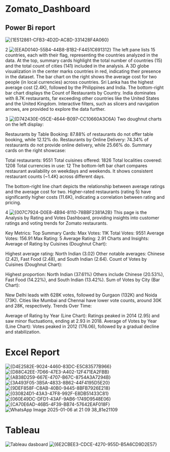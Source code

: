 # Zomato_Dashboard

## Power Bi report
![{1E512861-CFB3-4D2D-AC8D-331428F4A060}](https://github.com/user-attachments/assets/ee711454-3cc6-44b1-98a2-0c00f24bd07b)


2
![{EEAD0140-55B4-44B8-B1B2-F4451C691312}](https://github.com/user-attachments/assets/0da2f653-0cb0-4046-9f33-4d4a7bbecbf2)
The left pane lists 15 countries, each with their flag, representing the countries analyzed in the data.
At the top, summary cards highlight the total number of countries (15) and the total count of cities (141) included in the analysis.
A 3D globe visualization in the center marks countries in red, indicating their presence in the dataset.
The bar chart on the right shows the average cost for two people (in local currencies) across countries. Sri Lanka has the highest average cost (2.4K), followed by the Philippines and India.
The bottom-right bar chart displays the Count of Restaurants by Country. India dominates with 8.7K restaurants, far exceeding other countries like the United States and the United Kingdom.
Interactive filters, such as slicers and navigation arrows, are provided to explore the data further.

3
![{D742430E-05CE-4644-B097-CC10660A3C6A}](https://github.com/user-attachments/assets/9342c555-b971-4068-83ab-88916ac54482)
Two doughnut charts on the left display:

Restaurants by Table Booking: 87.88% of restaurants do not offer table booking, while 12.12% do.
Restaurants by Online Delivery: 74.34% of restaurants do not provide online delivery, while 25.66% do.
Summary cards on the right showcase:

Total restaurants: 9551
Total cuisines offered: 1826
Total localities covered: 1208
Total currencies in use: 12
The bottom-left bar chart compares restaurant availability on weekdays and weekends. It shows consistent restaurant counts (~1.4K) across different days.

The bottom-right line chart depicts the relationship between average ratings and the average cost for two. Higher-rated restaurants (rating 5) have significantly higher costs (11.6K), indicating a correlation between rating and pricing.


4
![{007C7924-D0E8-4B94-8110-78BBF2381A2B}](https://github.com/user-attachments/assets/f91815e5-4104-4e7f-a0d5-6a258b0c9a13)
This page is the Analysis by Rating and Votes Dashboard, providing insights into customer ratings and voting trends for Zomato restaurants.

Key Metrics:
Top Summary Cards:
Max Votes: 11K
Total Votes: 9551
Average Votes: 156.91
Max Rating: 5
Average Rating: 2.91
Charts and Insights:
Average of Rating by Cuisines (Doughnut Chart):

Highest average rating: North Indian (3.02)
Other notable averages: Chinese (2.42), Fast Food (2.48), and South Indian (2.64).
Count of Votes by Cuisines (Doughnut Chart):

Highest proportion: North Indian (37.61%)
Others include Chinese (20.53%), Fast Food (14.22%), and South Indian (13.42%).
Sum of Votes by City (Bar Chart):

New Delhi leads with 628K votes, followed by Gurgaon (132K) and Noida (73K).
Cities like Mumbai and Chennai have lower vote counts, around 30K and 28K, respectively.
Trends Over Time:

Average of Rating by Year (Line Chart):
Ratings peaked in 2014 (2.95) and saw minor fluctuations, ending at 2.93 in 2018.
Average of Votes by Year (Line Chart):
Votes peaked in 2012 (176.06), followed by a gradual decline and stabilization.


# Excel Report

![{D4E2582E-9024-4460-83DC-E5C83577B966}](https://github.com/user-attachments/assets/501ba426-b7b8-426e-bc3a-a3814f72ad69)
![{D88C42EE-7D66-47E3-A402-12F471EA2FBB}](https://github.com/user-attachments/assets/2ca3c840-32c8-492c-84bb-48bf13f91b25)
![{AB38D259-667E-4707-B67C-8754A3A7294B}](https://github.com/user-attachments/assets/9fe334f1-be4e-4294-971c-e67d3e17c046)
![{3A493F05-3B5A-4833-8B62-44F4195D5E20}](https://github.com/user-attachments/assets/f53d3a39-4045-4300-9aff-37a0d61b9911)
![{9DEF858F-C8AB-40B0-9445-8BFB7926E218}](https://github.com/user-attachments/assets/b2500115-8a95-495a-b4cf-cf190d2ae76c)
![{030824D1-43A3-47F8-992F-E8DB51433C81}](https://github.com/user-attachments/assets/dd5ff5bc-d96d-49f2-b46b-ed0b8a41d268)
![{060E49DC-DFD1-43AF-9AB6-1749D9548E06}](https://github.com/user-attachments/assets/fbf19740-424c-4c8c-8447-c60ba0a49b33)
![{CA70E6AD-46B5-4F39-BB74-57642EAF018F}](https://github.com/user-attachments/assets/5a868a97-516d-405a-ad64-ef0809f2adfb)
![WhatsApp Image 2025-01-06 at 21 09 38_81e21109](https://github.com/user-attachments/assets/86e6d91e-858d-45b9-b61f-1f394cd84b83)

# Tableau 

![Tableau dasboard](https://github.com/user-attachments/assets/4d20d23b-b09b-4f48-a29b-2ff7ce21e422)
![{6E2CBEE3-CDCE-4270-955D-B5A6CD9D2E57}](https://github.com/user-attachments/assets/d8851e22-f942-4e81-8bc5-f7a9315ac6b6)

